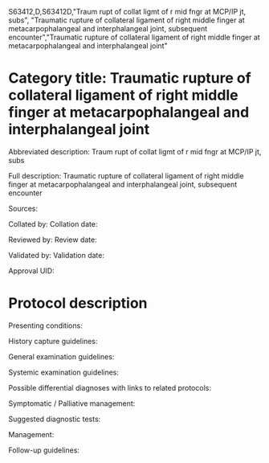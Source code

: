 S63412,D,S63412D,"Traum rupt of collat ligmt of r mid fngr at MCP/IP jt, subs", "Traumatic rupture of collateral ligament of right middle finger at metacarpophalangeal and interphalangeal joint, subsequent encounter","Traumatic rupture of collateral ligament of right middle finger at metacarpophalangeal and interphalangeal joint"
# Category title: Traumatic rupture of collateral ligament of right middle finger at metacarpophalangeal and interphalangeal joint

Abbreviated description: Traum rupt of collat ligmt of r mid fngr at MCP/IP jt, subs

Full description: Traumatic rupture of collateral ligament of right middle finger at metacarpophalangeal and interphalangeal joint, subsequent encounter

Sources:

Collated by:
Collation date:

Reviewed by:
Review date:

Validated by:
Validation date:

Approval UID:

# Protocol description

Presenting conditions:

History capture guidelines:

General examination guidelines:

Systemic examination guidelines:

Possible differential diagnoses with links to related protocols:

Symptomatic / Palliative management:

Suggested diagnostic tests:

Management:

Follow-up guidelines:
